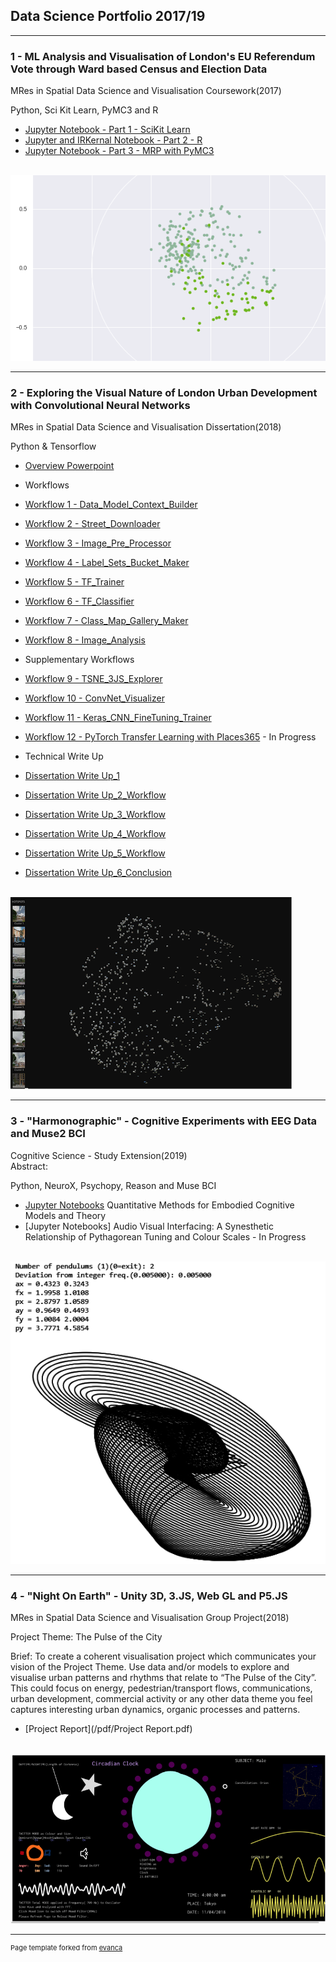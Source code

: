 ## Data Science Portfolio 2017/19

---

### 1 - ML Analysis and Visualisation of London's EU Referendum Vote through Ward based Census and Election Data 

MRes in Spatial Data Science and Visualisation Coursework(2017)

Python, Sci Kit Learn, PyMC3 and R 

- [Jupyter Notebook - Part 1 - SciKit Learn](/PF2/ds_coursework_ver_2_part_1.html)
- [Jupyter and IRKernal Notebook - Part 2 - R](/PF2/ds_coursework_ver_2_part_2.html)
- [Jupyter  Notebook - Part 3 - MRP with PyMC3](/PF2/ds_coursework_ver_2_part_3.html)

<br>
<img src="images/DS_Overview1.png?raw=true"/>
<br>

---

### 2 - Exploring the Visual Nature of London Urban Development with Convolutional Neural Networks

MRes in Spatial Data Science and Visualisation Dissertation(2018) 

Python & Tensorflow

- [Overview Powerpoint](/pdf/Presentation.pdf) 

- Workflows
- [Workflow 1 - Data_Model_Context_Builder](/PF/PF_1/CASA_01_Data_Model_Context_Builder.html)
- [Workflow 2 - Street_Downloader](/PF/PF_1/CASA_02_Street_Downloader.html)
- [Workflow 3 - Image_Pre_Processor](/PF/PF_1/CASA_03_Image_Pre_Processor.html)
- [Workflow 4 - Label_Sets_Bucket_Maker](/PF/PF_1/CASA_04_Label_Sets_Bucket_Maker.html)
- [Workflow 5 - TF_Trainer](/PF/PF_1/CASA_05_TF_Trainer.html)
- [Workflow 6 - TF_Classifier](/PF/PF_1/CASA_06_TF_Classifier.html)
- [Workflow 7 - Class_Map_Gallery_Maker](/PF/PF_1/CASA_07_Class_Map_Gallery_Maker.html)
- [Workflow 8 - Image_Analysis](/PF/PF_1/CASA_08_Image_Analysis.html)

- Supplementary Workflows
- [Workflow 9 - TSNE_3JS_Explorer](/PF/PF_1/CASA_09_TSNE_3JS_Explorer.html)
- [Workflow 10 - ConvNet_Visualizer](/PF/PF_1/CASA_10_ConvNet_Visualizer.html)
- [Workflow 11 - Keras_CNN_FineTuning_Trainer](/PF/PF_1/CASA_11_Keras_CNN_FineTuning_Trainer.html)
- [Workflow 12 - PyTorch Transfer Learning with Places365](/PF/PF_1/CASA_11_Keras_CNN_FineTuning_Trainer.html) - In Progress

- Technical Write Up
- [Dissertation Write Up_1](/pdf/Dissertation_1.pdf)
- [Dissertation Write Up_2_Workflow](/pdf/Dissertation_2.pdf) 
- [Dissertation Write Up_3_Workflow](/pdf/Dissertation_3.pdf)
- [Dissertation Write Up_4_Workflow](/pdf/Dissertation_4.pdf) 
- [Dissertation Write Up_5_Workflow](/pdf/Dissertation_5.pdf)
- [Dissertation Write Up_6_Conclusion](/pdf/Dissertation_6.pdf)

<br>
<img src="images/ldd1.png?raw=true"/>
<br>

---

### 3 - "Harmonographic" - Cognitive Experiments with EEG Data and Muse2 BCI

Cognitive Science - Study Extension(2019)
<br>
Abstract: 

Python, NeuroX, Psychopy, Reason and Muse BCI

- [Jupyter Notebooks](/PF3/EEG_PoC-3.html) Quantitative Methods for Embodied Cognitive Models and Theory
- [Jupyter Notebooks] Audio Visual Interfacing: A Synesthetic Relationship of Pythagorean Tuning and Colour Scales - In Progress

<br>
<img src="images/harmono.PNG?raw=true"/>
<br>

---

### 4 - "Night On Earth" - Unity 3D, 3.JS, Web GL and P5.JS

MRes in Spatial Data Science and Visualisation Group Project(2018)
<br>

Project Theme: The Pulse of the City

Brief: To create a coherent visualisation project which communicates your vision of the Project Theme. Use data and/or models to explore and visualise urban patterns and rhythms that relate to “The Pulse of the City”. This could focus on energy, pedestrian/transport flows, communications, urban development, commercial activity or any other data theme you feel captures interesting urban dynamics, organic processes and patterns.

- [Project Report](/pdf/Project Report.pdf) 

<br>
<img src="/images/Circadian.png?raw=true"/>
<br>

---
<p style="font-size:11px">Page template forked from <a href="https://github.com/evanca/quick-portfolio">evanca</a></p>
<!-- Remove above link if you don't want to attibute -->
